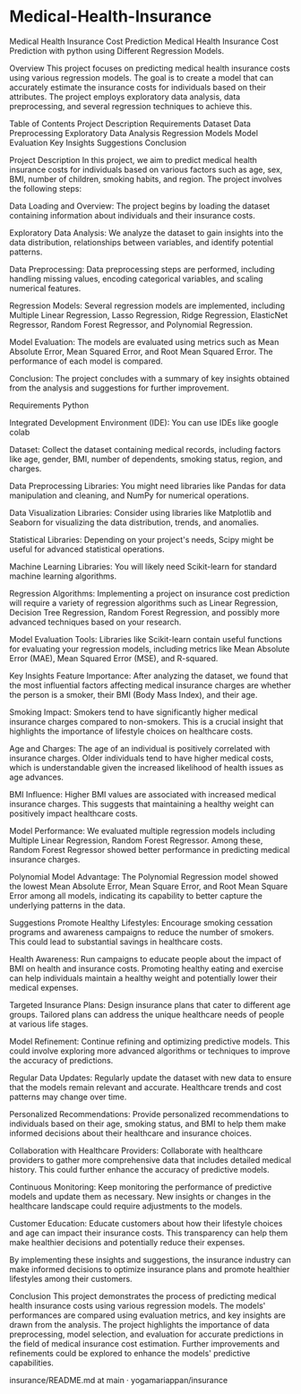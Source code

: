 # Medical-Health-Insurance
Medical Health Insurance Cost Prediction
Medical Health Insurance Cost Prediction with python using Different Regression Models.

Overview
This project focuses on predicting medical health insurance costs using various regression models. The goal is to create a model that can accurately estimate the insurance costs for individuals based on their attributes. The project employs exploratory data analysis, data preprocessing, and several regression techniques to achieve this.

Table of Contents
Project Description Requirements Dataset Data Preprocessing Exploratory Data Analysis Regression Models Model Evaluation Key Insights Suggestions Conclusion

Project Description
In this project, we aim to predict medical health insurance costs for individuals based on various factors such as age, sex, BMI, number of children, smoking habits, and region. The project involves the following steps:

Data Loading and Overview: The project begins by loading the dataset containing information about individuals and their insurance costs.

Exploratory Data Analysis: We analyze the dataset to gain insights into the data distribution, relationships between variables, and identify potential patterns.

Data Preprocessing: Data preprocessing steps are performed, including handling missing values, encoding categorical variables, and scaling numerical features.

Regression Models: Several regression models are implemented, including Multiple Linear Regression, Lasso Regression, Ridge Regression, ElasticNet Regressor, Random Forest Regressor, and Polynomial Regression.

Model Evaluation: The models are evaluated using metrics such as Mean Absolute Error, Mean Squared Error, and Root Mean Squared Error. The performance of each model is compared.

Conclusion: The project concludes with a summary of key insights obtained from the analysis and suggestions for further improvement.

Requirements
Python

Integrated Development Environment (IDE): You can use IDEs like google colab

Dataset: Collect the dataset containing medical records, including factors like age, gender, BMI, number of dependents, smoking status, region, and charges.

Data Preprocessing Libraries: You might need libraries like Pandas for data manipulation and cleaning, and NumPy for numerical operations.

Data Visualization Libraries: Consider using libraries like Matplotlib and Seaborn for visualizing the data distribution, trends, and anomalies.

Statistical Libraries: Depending on your project's needs, Scipy might be useful for advanced statistical operations.

Machine Learning Libraries: You will likely need Scikit-learn for standard machine learning algorithms.

Regression Algorithms: Implementing a project on insurance cost prediction will require a variety of regression algorithms such as Linear Regression, Decision Tree Regression, Random Forest Regression, and possibly more advanced techniques based on your research.

Model Evaluation Tools: Libraries like Scikit-learn contain useful functions for evaluating your regression models, including metrics like Mean Absolute Error (MAE), Mean Squared Error (MSE), and R-squared.

Key Insights
Feature Importance: After analyzing the dataset, we found that the most influential factors affecting medical insurance charges are whether the person is a smoker, their BMI (Body Mass Index), and their age.

Smoking Impact: Smokers tend to have significantly higher medical insurance charges compared to non-smokers. This is a crucial insight that highlights the importance of lifestyle choices on healthcare costs.

Age and Charges: The age of an individual is positively correlated with insurance charges. Older individuals tend to have higher medical costs, which is understandable given the increased likelihood of health issues as age advances.

BMI Influence: Higher BMI values are associated with increased medical insurance charges. This suggests that maintaining a healthy weight can positively impact healthcare costs.

Model Performance: We evaluated multiple regression models including Multiple Linear Regression, Random Forest Regressor. Among these, Random Forest Regressor showed better performance in predicting medical insurance charges.

Polynomial Model Advantage: The Polynomial Regression model showed the lowest Mean Absolute Error, Mean Square Error, and Root Mean Square Error among all models, indicating its capability to better capture the underlying patterns in the data.

Suggestions
Promote Healthy Lifestyles: Encourage smoking cessation programs and awareness campaigns to reduce the number of smokers. This could lead to substantial savings in healthcare costs.

Health Awareness: Run campaigns to educate people about the impact of BMI on health and insurance costs. Promoting healthy eating and exercise can help individuals maintain a healthy weight and potentially lower their medical expenses.

Targeted Insurance Plans: Design insurance plans that cater to different age groups. Tailored plans can address the unique healthcare needs of people at various life stages.

Model Refinement: Continue refining and optimizing predictive models. This could involve exploring more advanced algorithms or techniques to improve the accuracy of predictions.

Regular Data Updates: Regularly update the dataset with new data to ensure that the models remain relevant and accurate. Healthcare trends and cost patterns may change over time.

Personalized Recommendations: Provide personalized recommendations to individuals based on their age, smoking status, and BMI to help them make informed decisions about their healthcare and insurance choices.

Collaboration with Healthcare Providers: Collaborate with healthcare providers to gather more comprehensive data that includes detailed medical history. This could further enhance the accuracy of predictive models.

Continuous Monitoring: Keep monitoring the performance of predictive models and update them as necessary. New insights or changes in the healthcare landscape could require adjustments to the models.

Customer Education: Educate customers about how their lifestyle choices and age can impact their insurance costs. This transparency can help them make healthier decisions and potentially reduce their expenses.

By implementing these insights and suggestions, the insurance industry can make informed decisions to optimize insurance plans and promote healthier lifestyles among their customers.

Conclusion
This project demonstrates the process of predicting medical health insurance costs using various regression models. The models' performances are compared using evaluation metrics, and key insights are drawn from the analysis. The project highlights the importance of data preprocessing, model selection, and evaluation for accurate predictions in the field of medical insurance cost estimation. Further improvements and refinements could be explored to enhance the models' predictive capabilities.

insurance/README.md at main · yogamariappan/insurance
